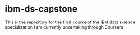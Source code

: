 # ibm-ds-capstone
This is the repository for the final course of the IBM data science specialization I am currently undertaking through Coursera
